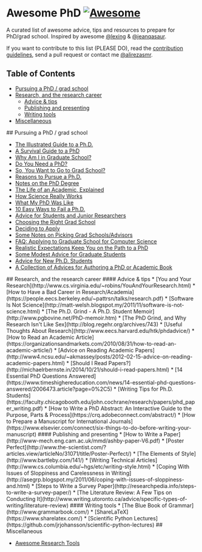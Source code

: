 # Awesome PhD [![Awesome](https://cdn.rawgit.com/sindresorhus/awesome/d7305f38d29fed78fa85652e3a63e154dd8e8829/media/badge.svg)](https://github.com/sindresorhus/awesome)

A curated list of awesome advice, tips and resources to prepare for PhD/grad school. Inspired by awesome [@lexing](https://twitter.com/lexing) & [@jeanqasaur](https://twitter.com/jeanqasaur).

If you want to contribute to this list (PLEASE DO), read the [contribution guidelines](https://github.com/alirezasmr/awesome-phd/blob/master/contributing.md), send a pull request or contact me [@alirezasmr](https://twitter.com/alirezasmr).

## Table of Contents

<!-- MarkdownTOC depth=4 -->

- [Pursuing a PhD / grad school](#phd)
- [Research, and the research career](#research)
    - [Advice & tips](#research-advice)
    - [Publishing and presenting](#research-publishing-presenting)
    - [Writing tools](#research-writing-tools)
- [Miscellaneous](#general)

<!-- /MarkdownTOC -->

<a name="phd" />
## Pursuing a PhD / grad school

* [The Illustrated Guide to a Ph.D.](http://matt.might.net/articles/phd-school-in-pictures/)
* [A Survival Guide to a PhD](http://karpathy.github.io/2016/09/07/phd/)
* [Why Am I in Graduate School?](http://cra-ccc.org/lifeofacsgs/why-am-i-in-graduate-school)
* [Do You Need a PhD?](http://matt-welsh.blogspot.my/2012/03/do-you-need-phd.html)
* [So, You Want to Go to Grad School?](http://matt-welsh.blogspot.my/2010/09/so-you-want-to-go-to-grad-school.html)
* [Reasons to Pursue a Ph.D.](http://jxyzabc.blogspot.my/2011/12/reasons-to-pursue-phd.html)
* [Notes on the PhD Degree](http://matt-welsh.blogspot.my/2010/09/so-you-want-to-go-to-grad-school.html)
* [The Life of an Academic, Explained](http://jxyzabc.blogspot.my/2012/02/life-of-academic-explained.html)
* [How Science Really Works](http://jxyzabc.blogspot.my/2013/01/how-science-really-works.html)
* [What My PhD Was Like](http://jxyzabc.blogspot.my/2016/02/my-phd-abridged.html)
* [10 Easy Ways to Fail a Ph.D.](http://matt.might.net/articles/ways-to-fail-a-phd/)
* [Advice for Students and Junior Researchers](http://www.markus-jakobsson.com/advice-for-students-and-junior-researchers)
* [Choosing the Right Grad School](http://www.zephoria.org/thoughts/archives/2009/10/28/choosing_the_ri.html)
* [Deciding to Apply](http://jxyzabc.blogspot.my/2008/08/cs-grad-school-part-1-deciding-to-apply.html)
* [Some Notes on Picking Grad Schools/Advisors](http://jxyzabc.blogspot.my/2009/02/some-notes-on-picking-grad.html)
* [FAQ: Applying to Graduate School for Computer Science](http://jxyzabc.blogspot.my/2012/10/faq-applying-to-graduate-school-for.html)
* [Realistic Expectations Keep You on the Path to a PhD](https://www.timeshighereducation.com/news/realistic-expectations-keep-you-on-the-path-to-a-phd/2015739.article)
* [Some Modest Advice for Graduate Students](http://stearnslab.yale.edu/some-modest-advice-graduate-students)
* [Advice for New Ph.D. Students](http://pgbovine.net/early-stage-PhD-advice.htm)
* [A Collection of Advices for Authoring a PhD or Academic Book](https://medium.com/advice-and-help-in-authoring-a-phd-or-non-fiction)

<a name="research" />
## Research, and the research career

<a name="research-advice" />
#### Advice & tips
* [You and Your Research](http://www.cs.virginia.edu/~robins/YouAndYourResearch.html)
* [How to Have a Bad Career in Research/Academia](https://people.eecs.berkeley.edu/~pattrsn/talks/research.pdf)
* [Software Is Not Science](http://matt-welsh.blogspot.my/2011/11/software-is-not-science.html)
* [The Ph.D. Grind - A Ph.D. Student Memoir](http://www.pgbovine.net/PhD-memoir.htm)
* [The PhD Grind, and Why Research Isn't Like Sex](http://blog.regehr.org/archives/743)
* [Useful Thoughts About Research](http://www.eecs.harvard.edu/htk/phdadvice/)
* [How to Read an Academic Article](https://organizationsandmarkets.com/2010/08/31/how-to-read-an-academic-article/)
* [Advice on Reading Academic Papers](http://www4.ncsu.edu/~akmassey/posts/2012-02-15-advice-on-reading-academic-papers.html)
* [Should I Read Papers?](http://michaelrbernste.in/2014/10/21/should-i-read-papers.html)
* [14 Essential PhD Questions Answered](https://www.timeshighereducation.com/news/14-essential-phd-questions-answered/2006473.article?page=0%2C5)
* [Writing Tips for Ph.D. Students](https://faculty.chicagobooth.edu/john.cochrane/research/papers/phd_paper_writing.pdf)
* [How to Write a PhD Abstract: An Interactive Guide to the Purpose, Parts & Process](https://crq.adobeconnect.com/abstract/)
* [How to Prepare a Manuscript for International Journals](https://www.elsevier.com/connect/six-things-to-do-before-writing-your-manuscript)

<a name="research-publishing-presenting" />
#### Publishing and presenting
* [How to Write a Paper](http://www-mech.eng.cam.ac.uk/mmd/ashby-paper-V6.pdf)
* [Poster Perfect](http://www.the-scientist.com/?articles.view/articleNo/31071/title/Poster-Perfect/)
* [The Elements of Style](http://www.bartleby.com/141/)
* [Writing Technical Articles](http://www.cs.columbia.edu/~hgs/etc/writing-style.html)
* [Coping With Issues of Sloppiness and Carelessness in Writing](http://asegrp.blogspot.my/2011/06/coping-with-issues-of-sloppiness-and.html)
* [Steps to Write a Survey Paper](http://researchpedia.info/steps-to-write-a-survey-paper/)
* [The Literature Review: A Few Tips on Conducting It](http://www.writing.utoronto.ca/advice/specific-types-of-writing/literature-review)

<a name="research-writing-tools" />
#### Writing tools
* [The Blue Book of Grammar](http://www.grammarbook.com/)
* [ShareLaTeX](https://www.sharelatex.com/)
* [Scientific Python Lectures](https://github.com/jrjohansson/scientific-python-lectures)

<a name="general" />
## Miscellaneous

* [Awesome Research Tools](https://github.com/emptymalei/awesome-research)
